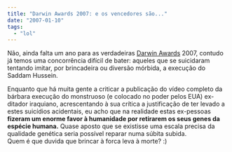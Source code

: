 ```yaml
---
title: "Darwin Awards 2007: e os vencedores são..."
date: "2007-01-10"
tags: 
  - "lol"
---
```


Não, ainda falta um ano para as verdadeiras [Darwin Awards](http://darwinawards.com/) 2007, contudo já temos uma concorrência difícil de bater: aqueles que se suicidaram tentando imitar, por brincadeira ou diversão mórbida, a execução do Saddam Hussein.

Enquanto que há muita gente a criticar a publicação do vídeo completo da bárbara execução do monstruoso (e colocado no poder pelos EUA) ex-ditador iraquiano, acrescentando à sua crítica a justificação de ter levado a estes suicídios acidentais, eu acho que na realidade estas ex-pessoas **fizeram um enorme favor à humanidade por retirarem os seus genes da espécie humana.** Quase aposto que se existisse uma escala precisa da qualidade genética seria possível reparar numa súbita subida.  
Quem é que duvida que brincar à forca leva à morte? :)

